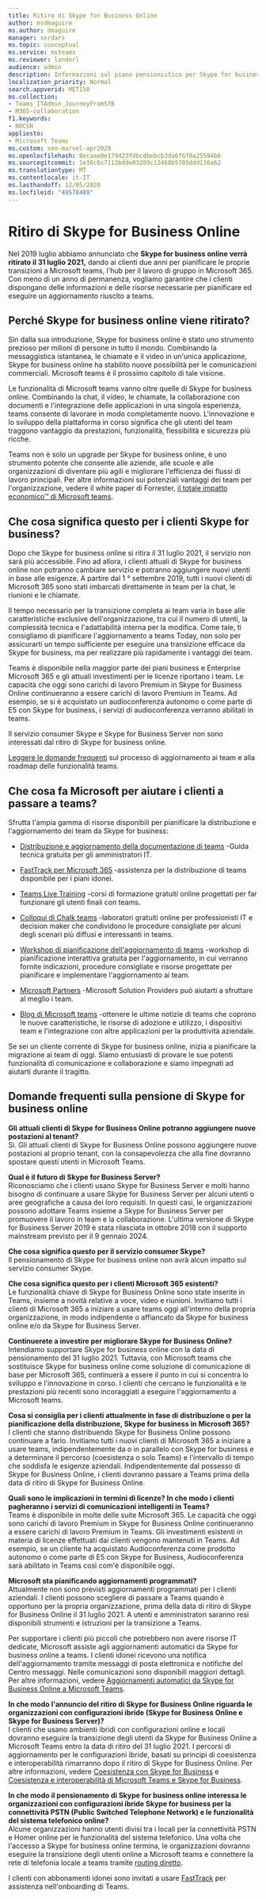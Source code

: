 ```yaml
---
title: Ritiro di Skype for Business Online
author: msdmaguire
ms.author: dmaguire
manager: serdars
ms.topic: conceptual
ms.service: msteams
ms.reviewer: landerl
audience: admin
description: Informazioni sul piano pensionistico per Skype for business online e su come Microsoft sta aiutando i clienti a eseguire la migrazione a teams.
localization_priority: Normal
search.appverid: MET150
ms.collection:
- Teams_ITAdmin_JourneyFromSfB
- M365-collaboration
f1.keywords:
- NOCSH
appliesto:
- Microsoft Teams
ms.custom: seo-marvel-apr2020
ms.openlocfilehash: 8ecaae0e179423fdbcdbebcb3da6f6f0a25594b6
ms.sourcegitcommit: 1e16c6c7112bdde03209c12468b5705ddd116a62
ms.translationtype: MT
ms.contentlocale: it-IT
ms.lasthandoff: 12/05/2020
ms.locfileid: "49578489"
---
```

# <a name="skype-for-business-online-retirement"></a>Ritiro di Skype for Business Online

Nel 2019 luglio abbiamo annunciato che **Skype for business online verrà ritirato il 31 luglio 2021,** dando ai clienti due anni per pianificare le proprie transizioni a Microsoft teams, l'hub per il lavoro di gruppo in Microsoft 365. Con meno di un anno di permanenza, vogliamo garantire che i clienti dispongano delle informazioni e delle risorse necessarie per pianificare ed eseguire un aggiornamento riuscito a teams.
 
## <a name="why-is-skype-for-business-online-retiring"></a>Perché Skype for business online viene ritirato?

Sin dalla sua introduzione, Skype for business online è stato uno strumento prezioso per milioni di persone in tutto il mondo. Combinando la messaggistica istantanea, le chiamate e il video in un'unica applicazione, Skype for business online ha stabilito nuove possibilità per le comunicazioni commerciali. Microsoft teams è il prossimo capitolo di tale visione.

Le funzionalità di Microsoft teams vanno oltre quelle di Skype for business online. Combinando la chat, il video, le chiamate, la collaborazione con documenti e l'integrazione delle applicazioni in una singola esperienza, teams consente di lavorare in modo completamente nuovo. L'innovazione e lo sviluppo della piattaforma in corso significa che gli utenti del team traggono vantaggio da prestazioni, funzionalità, flessibilità e sicurezza più ricche.

Teams non è solo un upgrade per Skype for business online, è uno strumento potente che consente alle aziende, alle scuole e alle organizzazioni di diventare più agili e migliorare l'efficienza dei flussi di lavoro principali. Per altre informazioni sui potenziali vantaggi dei team per l'organizzazione, vedere il white paper di Forrester, [il totale impatto economico™ di Microsoft teams](https://www.microsoft.com/microsoft-365/blog/wp-content/uploads/sites/2/2019/04/Total-Economic-Impact-Microsoft-Teams.pdf?rtc=1).


## <a name="what-does-this-mean-for-skype-for-business-customers"></a>Che cosa significa questo per i clienti Skype for business?

Dopo che Skype for business online si ritira il 31 luglio 2021, il servizio non sarà più accessibile. Fino ad allora, i clienti attuali di Skype for business online non potranno cambiare servizio e potranno aggiungere nuovi utenti in base alle esigenze. A partire dal 1 ° settembre 2019, tutti i nuovi clienti di Microsoft 365 sono stati imbarcati direttamente in team per la chat, le riunioni e le chiamate.

Il tempo necessario per la transizione completa ai team varia in base alle caratteristiche esclusive dell'organizzazione, tra cui il numero di utenti, la complessità tecnica e l'adattabilità interna per la modifica. Come tale, ti consigliamo di pianificare l'aggiornamento a teams Today, non solo per assicurarti un tempo sufficiente per eseguire una transizione efficace da Skype for business, ma per realizzare più rapidamente i vantaggi dei team.

Teams è disponibile nella maggior parte dei piani business e Enterprise Microsoft 365 e gli attuali investimenti per le licenze riportano i team. Le capacità che oggi sono carichi di lavoro Premium in Skype for Business Online continueranno a essere carichi di lavoro Premium in Teams. Ad esempio, se si è acquistato un audioconferenza autonomo o come parte di E5 con Skype for business, i servizi di audioconferenza verranno abilitati in teams.

Il servizio consumer Skype e Skype for Business Server non sono interessati dal ritiro di Skype for business online.

[Leggere le domande frequenti](faq-journey.md) sul processo di aggiornamento ai team e alla roadmap delle funzionalità teams.

## <a name="what-is-microsoft-doing-to-help-customers-transition-to-teams"></a>Che cosa fa Microsoft per aiutare i clienti a passare a teams?

Sfrutta l'ampia gamma di risorse disponibili per pianificare la distribuzione e l'aggiornamento dei team da Skype for business:

- [Distribuzione e aggiornamento della documentazione di teams](upgrade-start-here.md) -Guida tecnica gratuita per gli amministratori IT.

- [FastTrack per Microsoft 365](https://www.microsoft.com/fasttrack/microsoft-365) -assistenza per la distribuzione di teams disponibile per i piani idonei.

- [Teams Live Training](https://docs.microsoft.com/microsoftteams/instructor-led-training-teams-landing-page) -corsi di formazione gratuiti online progettati per far funzionare gli utenti finali con teams.

- [Colloqui di Chalk teams](https://docs.microsoft.com/MicrosoftTeams/chalk-talks-landing-page) -laboratori gratuiti online per professionisti IT e decision maker che condividono le procedure consigliate per alcuni degli scenari più diffusi e interessanti in teams.

- [Workshop di pianificazione dell'aggiornamento di teams](https://docs.microsoft.com/MicrosoftTeams/upgrade-workshops-landing-page) -workshop di pianificazione interattiva gratuita per l'aggiornamento, in cui verranno fornite indicazioni, procedure consigliate e risorse progettate per pianificare e implementare l'aggiornamento ai team.

- [Microsoft Partners](https://www.microsoft.com/solution-providers/home) -Microsoft Solution Providers può aiutarti a sfruttare al meglio i team.

- [Blog di Microsoft teams](https://techcommunity.microsoft.com/t5/microsoft-teams-blog/bg-p/MicrosoftTeamsBlog) -ottenere le ultime notizie di teams che coprono le nuove caratteristiche, le risorse di adozione e utilizzo, i dispositivi team e l'integrazione con altre applicazioni per la produttività aziendale.

Se sei un cliente corrente di Skype for business online, inizia a pianificare la migrazione ai team di oggi. Siamo entusiasti di provare le sue potenti funzionalità di comunicazione e collaborazione e siamo impegnati ad aiutarti durante il tragitto.

## <a name="skype-for-business-online-retirement-faqs"></a>Domande frequenti sulla pensione di Skype for business online

**Gli attuali clienti di Skype for Business Online potranno aggiungere nuove postazioni al tenant?**<br>
Sì. Gli attuali clienti di Skype for Business Online possono aggiungere nuove postazioni al proprio tenant, con la consapevolezza che alla fine dovranno spostare questi utenti in Microsoft Teams.

**Qual è il futuro di Skype for Business Server?**<br>
Riconosciamo che i clienti usano Skype for Business Server e molti hanno bisogno di continuare a usare Skype for Business Server per alcuni utenti o aree geografiche a causa dei loro requisiti. In questi casi, le organizzazioni possono adottare Teams insieme a Skype for Business Server per promuovere il lavoro in team e la collaborazione. L'ultima versione di Skype for Business Server 2019 è stata rilasciata in ottobre 2018 con il supporto mainstream previsto per il 9 gennaio 2024.

**Che cosa significa questo per il servizio consumer Skype?**<br>
Il pensionamento di Skype for business online non avrà alcun impatto sul servizio consumer Skype.

**Che cosa significa questo per i clienti Microsoft 365 esistenti?**<br>
Le funzionalità chiave di Skype for Business Online sono state inserite in Teams, insieme a novità relative a voce, video e riunioni. Invitiamo tutti i clienti di Microsoft 365 a iniziare a usare teams oggi all'interno della propria organizzazione, in modo indipendente o affiancato da Skype for business online e/o da Skype for Business Server.

**Continuerete a investire per migliorare Skype for Business Online?**<br>
Intendiamo supportare Skype for business online con la data di pensionamento del 31 luglio 2021. Tuttavia, con Microsoft teams che sostituisce Skype for business online come soluzione di comunicazione di base per Microsoft 365, continuerà a essere il punto in cui si concentra lo sviluppo e l'innovazione in corso. I clienti che cercano le funzionalità e le prestazioni più recenti sono incoraggiati a eseguire l'aggiornamento a Microsoft teams.

**Cosa si consiglia per i clienti attualmente in fase di distribuzione o per la pianificazione della distribuzione, Skype for business in Microsoft 365?**<br>
I clienti che stanno distribuendo Skype for Business Online possono continuare a farlo. Invitiamo tutti i nuovi clienti di Microsoft 365 a iniziare a usare teams, indipendentemente da o in parallelo con Skype for business e a determinare il percorso (coesistenza o solo Teams) e l'intervallo di tempo che soddisfa le esigenze aziendali. Indipendentemente dal possesso di Skype for Business Online, i clienti dovranno passare a Teams prima della data di ritiro di Skype for Business Online.

**Quali sono le implicazioni in termini di licenze? In che modo i clienti pagheranno i servizi di comunicazioni intelligenti in Teams?**<br>
Teams è disponibile in molte delle suite Microsoft 365. Le capacità che oggi sono carichi di lavoro Premium in Skype for Business Online continueranno a essere carichi di lavoro Premium in Teams. Gli investimenti esistenti in materia di licenze effettuati dai clienti vengono mantenuti in Teams. Ad esempio, se un cliente ha acquistato Audioconferenza come prodotto autonomo o come parte di E5 con Skype for Business, Audioconferenza sarà abilitato in Teams così com'è disponibile oggi.

**Microsoft sta pianificando aggiornamenti programmati?**<br>
Attualmente non sono previsti aggiornamenti programmati per i clienti aziendali. I clienti possono scegliere di passare a Teams quando è opportuno per la propria organizzazione, prima della data di ritiro di Skype for Business Online il 31 luglio 2021. A utenti e amministratori saranno resi disponibili strumenti e istruzioni per la transizione a Teams.

Per supportare i clienti più piccoli che potrebbero non avere risorse IT dedicate, Microsoft assiste agli aggiornamenti automatici da Skype for business online a teams. I clienti idonei ricevono una notifica dell'aggiornamento tramite messaggi di posta elettronica e notifiche del Centro messaggi. Nelle comunicazioni sono disponibili maggiori dettagli. Per altre informazioni, vedere [Aggiornamenti automatici da Skype for Business Online a Microsoft Teams](https://docs.microsoft.com/microsoftteams/upgrade-automated).

**In che modo l'annuncio del ritiro di Skype for Business Online riguarda le organizzazioni con configurazioni ibride (Skype for Business Online e Skype for Business Server)?**<br>
I clienti che usano ambienti ibridi con configurazioni online e locali dovranno eseguire la transizione degli utenti da Skype for Business Online a Microsoft Teams entro la data di ritiro del 31 luglio 2021. I percorsi di aggiornamento per le configurazioni ibride, basati su principi di coesistenza e interoperabilità rimarranno dopo il ritiro di Skype for Business Online. Per altre informazioni, vedere [Coesistenza con Skype for Business](coexistence-chat-calls-presence.md) e [Coesistenza e interoperabilità di Microsoft Teams e Skype for Business](teams-and-skypeforbusiness-coexistence-and-interoperability.md).

**In che modo il pensionamento di Skype for business online interessa le organizzazioni con configurazioni ibride Skype for business per la connettività PSTN (Public Switched Telephone Network) e le funzionalità del sistema telefonico online?**<br>
Alcune organizzazioni hanno utenti divisi tra i locali per la connettività PSTN e Homer online per le funzionalità del sistema telefonico. Una volta che l'accesso a Skype for business online termina, le organizzazioni dovranno eseguire la transizione degli utenti online a Microsoft teams e connettere la rete di telefonia locale a teams tramite [routing diretto](https://docs.microsoft.com/MicrosoftTeams/direct-routing-landing-page).

I clienti con abbonamenti idonei sono invitati a usare [FastTrack](https://www.microsoft.com/fasttrack?rtc=1) per assistenza nell'onboarding di Teams.



